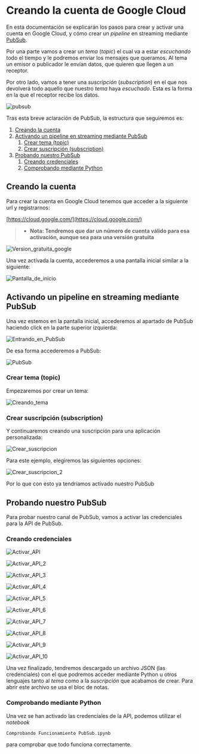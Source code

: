 # Creando la cuenta de Google Cloud

En esta documentación se explicarán los pasos para crear y activar una cuenta
en Google Cloud, y cómo crear un *pipeline* en streaming mediante [PubSub](https://cloud.google.com/pubsub/docs/overview).

Por una parte vamos a crear un *tema* (*topic*) el cual va a estar *escuchando* todo el tiempo y le
podremos enviar los mensajes que queramos. Al tema un emisor o publicador le envían datos, que quieren que llegen
a un receptor.

Por otro lado, vamos a tener una *suscripción* (*subscription*) en el que nos devolverá
todo aquello que nuestro *tema* haya *escuchado*. Esta es la forma en la que el receptor recibe los datos.

![pubsub](../Imagenes/pubsub_explain.png)

Tras esta breve aclaración de PubSub, la estructura que seguiremos es:

1. [Creando la cuenta](#creando-la-cuenta)
1. [Activando un pipeline en streaming mediante PubSub](#activando-un-pipeline-en-streaming-mediante-pubsub)
    1. [Crear tema (topic)](#crear-tema-topic)
    1. [Crear suscripción (subscription)](#crear-suscripcin-subscription)
1. [Probando nuestro PubSub](#probando-nuestro-pubsub)
    1. [Creando credenciales](#creando-credenciales)
    1. [Comprobando mediante Python](#comprobando-mediante-python)
 
## Creando la cuenta

Para crear la cuenta en Google Cloud tenemos que acceder a la siguiente url y registrarnos:

[https://cloud.google.com/](https://cloud.google.com/)

 >- **Nota: Tendremos que dar un número de cuenta válido para esa activación, aunque
    sea para una versión gratuita**

![Version_gratuita_google](../Imagenes/Version_gratuita_google.png)

Una vez activada la cuenta, accederemos a una pantalla inicial similar a la siguiente:

![Pantalla_de_inicio](../Imagenes/Pantalla_de_inicio.png)

## Activando un pipeline en streaming mediante PubSub

Una vez estemos en la pantalla inicial, accederemos al apartado de PubSub
haciendo click en la parte superior izquierda:

![Entrando_en_PubSub](../Imagenes/Entrando_en_PubSub.png)

De esa forma accederemos a PubSub:

![PubSub](../Imagenes/PubSub.png)

### Crear tema (topic)

Empezaremos por crear un tema:

![Creando_tema](../Imagenes/Creando_tema.png)

### Crear suscripción (subscription)

Y continuaremos creando una suscripción para una aplicación personalizada:

![Crear_suscripcion](../Imagenes/Crear_suscripcion.png)

Para este ejemplo, elegiremos las siguientes opciones:

![Crear_suscripcion_2](../Imagenes/Crear_suscripcion_2.png)

Por lo que con esto ya tendríamos activado nuestro PubSub

## Probando nuestro PubSub

Para probar nuestro canal de PubSub, vamos a activar las credenciales para la API
de PubSub.

### Creando credenciales

![Activar_API](../Imagenes/Activar_API.png)

![Activar_API_2](../Imagenes/Activar_API_2.png)

![Activar_API_3](../Imagenes/Activar_API_3.png)

![Activar_API_4](../Imagenes/Activar_API_4.png)

![Activar_API_5](../Imagenes/Activar_API_5.png)

![Activar_API_6](../Imagenes/Activar_API_6.png)

![Activar_API_7](../Imagenes/Activar_API_7.png)

![Activar_API_8](../Imagenes/Activar_API_8.png)

![Activar_API_9](../Imagenes/Activar_API_9.png)

![Activar_API_10](../Imagenes/Activar_API_10.png)

Una vez finalizado, tendremos descargado un archivo JSON (las credenciales) con el
que podremos acceder mediante Python u otros lenguajes tanto al *tema* como a la 
*suscripción* que acabamos de crear. Para abrir este archivo se usa el bloc de notas.

### Comprobando mediante Python

Una vez se han activado las credenciales de la API, podemos utilizar el
*notebook*

```bash
Comprobando Funcionamiento PubSub.ipynb
``` 

para comprobar que todo funciona correctamente.
